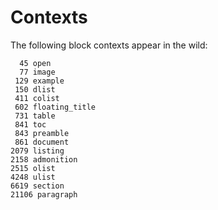 # Contexts

The following block contexts appear in the wild:

```
  45 open
  77 image
 129 example
 150 dlist
 411 colist
 602 floating_title
 731 table
 841 toc
 843 preamble
 861 document
2079 listing
2158 admonition
2515 olist
4248 ulist
6619 section
21106 paragraph
```
